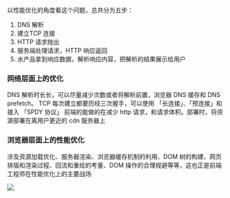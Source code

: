 以性能优化的角度看这个问题，总共分为五步：

1. DNS 解析
2. 建立TCP 连接
3. HTTP 请求抛出
4. 服务端处理请求，HTTP 响应返回
5. 水产品拿到响应数据，解析响应内容，把解析的结果展示给用户

### 网络层面上的优化
DNS 解析时长长，可以尽量减少次数或者将解析前置，浏览器 DNS 缓存和 DNS prefetch。
TCP 每次建立都要历经三次握手，可以使用 「长连接」、「预连接」和接入 「SPDY 协议」
前端的能做的在减少 http 请求，和请求体积。部署时，将资源部署在离用户更近的 cdn 服务器上

### 浏览器层面上的性能优化

涉及资源加载优化、服务器渲染、浏览器缓存机制的利用、DOM 树的构建、网页排版和渲染过程、回流和重绘的考量、DOM 操作的合理规避等等，这也正是前端工程师在性能优化上的主要战场

![](http://cdn.liwuhou.cn/tmp/20220303164535.png)


